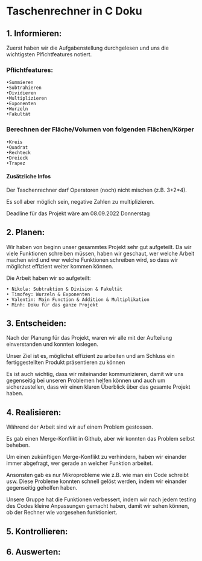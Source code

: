 # Taschenrechner in C Doku

## 1. Informieren: 

Zuerst haben wir die Aufgabenstellung durchgelesen und uns die wichtigsten Plfichtfeatures notiert.

### Pflichtfeatures:
    •Summieren
    •Subtrahieren
    •Dividieren
    •Multiplizieren
    •Exponenten
    •Wurzeln
    •Fakultät

### Berechnen der Fläche/Volumen von folgenden Flächen/Körper
    •Kreis
    •Quadrat
    •Rechteck
    •Dreieck
    •Trapez

#### Zusätzliche Infos

Der Taschenrechner darf Operatoren (noch) nicht mischen (z.B. 3+2*4).

Es soll aber möglich sein, negative Zahlen zu multiplizieren.

Deadline für das Projekt wäre am 08.09.2022 Donnerstag

## 2. Planen:

Wir haben von beginn unser gesammtes Projekt sehr gut aufgeteilt. Da wir viele Funktionen schreiben müssen, haben wir geschaut, wer welche Arbeit machen wird und wer welche Funktionen schreiben wird, so dass wir möglichst effizient weiter kommen können.

Die Arbeit haben wir so aufgeteilt:

    • Nikola: Subtraktion & Division & Fakultät
    • Timofey: Wurzeln & Exponenten
    • Valentin: Main Function & Addition & Multiplikation
    • Minh: Doku für das ganze Projekt 
 
## 3. Entscheiden:

Nach der Planung für das Projekt, waren wir alle mit der Aufteilung einverstanden und konnten loslegen.

Unser Ziel ist es, möglichst effizient zu arbeiten und am Schluss ein fertiggestellten Produkt präsentieren zu können

Es ist auch wichtig, dass wir miteinander kommunizieren, damit wir uns gegenseitig bei unseren Problemen helfen können und auch um sicherzustellen, dass wir einen klaren Überblick über das gesamte Projekt haben.

## 4. Realisieren: 

Während der Arbeit sind wir auf einem Problem gestossen.

Es gab einen Merge-Konflikt in Github, aber wir konnten das Problem selbst beheben.

Um einen zukünftigen Merge-Konflikt zu verhindern, haben wir einander immer abgefragt, wer gerade an welcher Funktion arbeitet.

Ansonsten gab es nur Mikroprobleme wie z.B. wie man ein Code schreibt usw.
Diese Probleme konnten schnell gelöst werden, indem wir einander gegenseitig geholfen haben.

Unsere Gruppe hat die Funktionen verbessert, indem wir nach jedem testing des Codes kleine Anpassungen gemacht haben, damit wir sehen können, ob der Rechner wie vorgesehen funktioniert.

## 5. Kontrollieren:

## 6. Auswerten:
